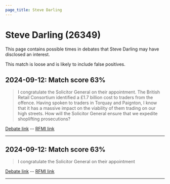```yaml
---
page_title: Steve Darling
---
```


# Steve Darling  (26349)

This page contains possible times in debates that Steve Darling may have disclosed an interest.

This match is loose and is likely to include false positives. 



## 2024-09-12: Match score 63%

>I congratulate the Solicitor General on their appointment. The British Retail Consortium identified a £1.7 billion cost to traders from the offence. Having spoken to traders in Torquay and Paignton, I know that it has a massive impact on the viability of them trading on our high streets. How will the Solicitor General ensure that we expedite shoplifting prosecutions?

[Debate link](https://www.theyworkforyou.com/debates/?id=2024-09-12b.961.3)  --  [RFMI link](https://www.theyworkforyou.com/mp/26349/register)


---



## 2024-09-12: Match score 63%

>I congratulate the Solicitor General on their appointment

[Debate link](https://www.theyworkforyou.com/debates/?id=2024-09-12b.961.3)  --  [RFMI link](https://www.theyworkforyou.com/mp/26349/register)


---


